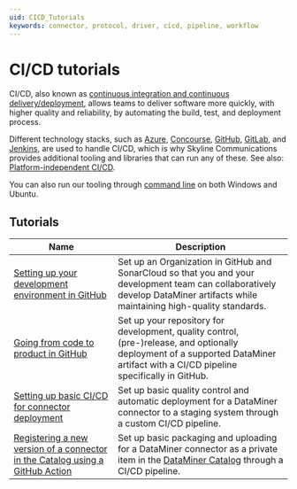 ```yaml
---
uid: CICD_Tutorials
keywords: connector, protocol, driver, cicd, pipeline, workflow
---
```


# CI/CD tutorials

CI/CD, also known as [continuous integration and continuous delivery/deployment](xref:CICD), allows teams to deliver software more quickly, with higher quality and reliability, by automating the build, test, and deployment process.

Different technology stacks, such as [Azure](xref:CICD_Azure_DevOps_Examples), [Concourse](xref:CICD_Concourse_Examples), [GitHub](xref:CICD_GitHub_Examples), [GitLab](xref:CICD_GitLab_Examples), and [Jenkins](xref:CICD_Jenkins_Examples), are used to handle CI/CD, which is why Skyline Communications provides additional tooling and libraries that can run any of these. See also: [Platform-independent CI/CD](xref:Platform_independent_CICD).

You can also run our tooling through [command line](xref:CICD_Command_Line_Examples) on both Windows and Ubuntu.

## Tutorials

| Name | Description |
|------|-------------|
| [Setting up your development environment in GitHub](xref:CICD_Tutorial_GitHub_Setting_Up_Organization) | Set up an Organization in GitHub and SonarCloud so that you and your development team can collaboratively develop DataMiner artifacts while maintaining high-quality standards. |
| [Going from code to product in GitHub](xref:CICD_Tutorial_GitHub_Code_To_Product) | Set up your repository for development, quality control, (pre-)release, and optionally deployment of a supported DataMiner artifact with a CI/CD pipeline specifically in GitHub. |
| [Setting up basic CI/CD for connector deployment](xref:CICD_Tutorial_Connector) | Set up basic quality control and automatic deployment for a DataMiner connector to a staging system through a custom CI/CD pipeline. |
| [Registering a new version of a connector in the Catalog using a GitHub Action](xref:Tutorial_Register_Catalog_Version_GitHub_Actions) | Set up basic packaging and uploading for a DataMiner connector as a private item in the [DataMiner Catalog](https://catalog.dataminer.services/) through a CI/CD pipeline. |
